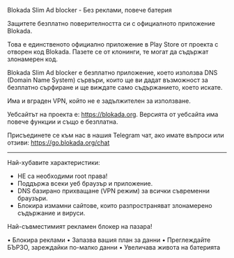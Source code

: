 Blokada Slim Ad blocker - Без реклами, повече батерия

Защитете безплатно поверителността си с официалното приложение Blokada.

Това е единственото официално приложение в Play Store от проекта с отворен код Blokada. Пазете се от клонинги, те могат да съдържат злонамерен код.

Blokada Slim Ad blocker е безплатно приложение, което използва DNS (Domain Name System) сървъри, които ще ви дадат възможност за безплатно сърфиране и ще виждате само съдържанието, което искате.

Има и вграден VPN, който не е задължителен за използване.

Уебсайтът на проекта е: https://blokada.org. Версията от уебсайта има повече функции и също е безплатна.

Присъединете се към нас в нашия Telegram чат, ако имате въпроси или отзиви: https://go.blokada.org/chat

----

Най-хубавите характеристики:
- НЕ са необходими root права!
- Поддържа всеки уеб браузър и приложение.
- DNS базирано прихващане (VPN режим) за всички съвременни браузъри.
- Блокира измамни сайтове, които разпространяват злонамерено съдържание и вируси.

Най-съвместимият рекламен блокер на пазара!

• Блокира реклами • Запазва вашия план за данни • Преглеждайте БЪРЗО, зареждайки по-малко данни • Увеличава живота на батерията
